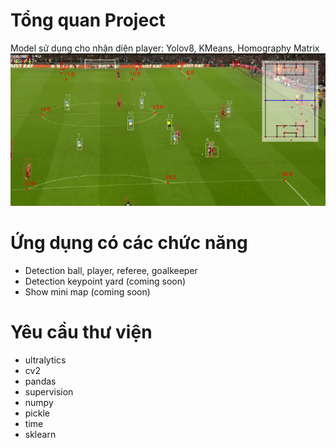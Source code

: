 # Tổng quan Project
Model sử dụng cho nhận diện player: Yolov8, KMeans, Homography Matrix
![summary](https://github.com/VDChinhs/football_player_detection/blob/main/assets/summary.png)

# Ứng dụng có các chức năng
- Detection ball, player, referee, goalkeeper
- Detection keypoint yard (coming soon)
- Show mini map (coming soon)

# Yêu cầu thư viện
- ultralytics
- cv2
- pandas
- supervision
- numpy
- pickle
- time
- sklearn
